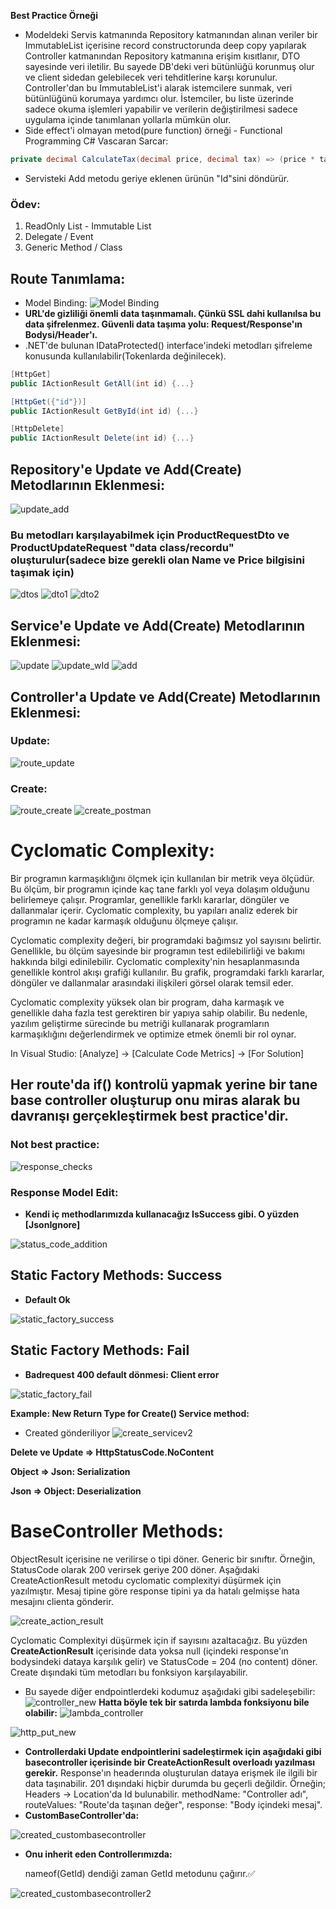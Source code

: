 **Best Practice Örneği**
- Modeldeki Servis katmanında Repository katmanından alınan veriler bir ImmutableList içerisine record constructorunda deep copy yapılarak Controller katmanından Repository katmanına erişim kısıtlanır, DTO sayesinde veri iletilir. Bu sayede DB'deki veri bütünlüğü korunmuş olur ve client sidedan gelebilecek veri tehditlerine karşı korunulur. Controller'dan bu ImmutableList'i alarak istemcilere sunmak, veri bütünlüğünü korumaya yardımcı olur. İstemciler, bu liste üzerinde sadece okuma işlemleri yapabilir ve verilerin değiştirilmesi sadece uygulama içinde tanımlanan yollarla mümkün olur.
- Side effect'i olmayan metod(pure function) örneği - Functional Programming C# Vascaran Sarcar:
```cs
private decimal CalculateTax(decimal price, decimal tax) => (price * tax); // Bu sayede tax değeri her fonksiyonda tekrardan gönderilir. Statik/global değişkende oluşacak tax değişikliği metod çalışma mantığını etkilemez.
```
- Servisteki Add metodu geriye eklenen ürünün "Id"sini döndürür.
### Ödev:
1) ReadOnly List - Immutable List
2) Delegate / Event
3) Generic Method / Class


## Route Tanımlama:
- Model Binding: ![Model Binding](model_binding.png)
- **URL'de gizliliği önemli data taşınmamalı. Çünkü SSL dahi kullanılsa bu data şifrelenmez. Güvenli data taşıma yolu: Request/Response'ın Bodysi/Header'ı.**
- .NET'de bulunan IDataProtected() interface'indeki metodları şifreleme konusunda kullanılabilir(Tokenlarda değinilecek).

```cs
[HttpGet]
public IActionResult GetAll(int id) {...}

[HttpGet({"id"})]
public IActionResult GetById(int id) {...}

[HttpDelete]
public IActionResult Delete(int id) {...}
```

## Repository'e Update ve Add(Create) Metodlarının Eklenmesi:
![update_add](update_add.png)

### Bu metodları karşılayabilmek için ProductRequestDto ve ProductUpdateRequest "data class/recordu" oluşturulur(sadece bize gerekli olan Name ve Price bilgisini taşımak için)
![dtos](dtos.png)
![dto1](dto1.png)
![dto2](dto2.png)

## Service'e Update ve Add(Create) Metodlarının Eklenmesi:
![update](update.png)
![update_wId](update_wId.png)
![add](add.png)

## Controller'a Update ve Add(Create) Metodlarının Eklenmesi:

### Update:
![route_update](route_update.png)

### Create:
![route_create](route_create.png)
![create_postman](create_postman.png)


# Cyclomatic Complexity:
Bir programın karmaşıklığını ölçmek için kullanılan bir metrik veya ölçüdür. Bu ölçüm, bir programın içinde kaç tane farklı yol veya dolaşım olduğunu belirlemeye çalışır. Programlar, genellikle farklı kararlar, döngüler ve dallanmalar içerir. Cyclomatic complexity, bu yapıları analiz ederek bir programın ne kadar karmaşık olduğunu ölçmeye çalışır.

Cyclomatic complexity değeri, bir programdaki bağımsız yol sayısını belirtir. Genellikle, bu ölçüm sayesinde bir programın test edilebilirliği ve bakımı hakkında bilgi edinilebilir. Cyclomatic complexity'nin hesaplanmasında genellikle kontrol akışı grafiği kullanılır. Bu grafik, programdaki farklı kararlar, döngüler ve dallanmalar arasındaki ilişkileri görsel olarak temsil eder.

Cyclomatic complexity yüksek olan bir program, daha karmaşık ve genellikle daha fazla test gerektiren bir yapıya sahip olabilir. Bu nedenle, yazılım geliştirme sürecinde bu metriği kullanarak programların karmaşıklığını değerlendirmek ve optimize etmek önemli bir rol oynar.

In Visual Studio: [Analyze] -> [Calculate Code Metrics] -> [For Solution]

## Her route'da if() kontrolü yapmak yerine bir tane base controller oluşturup onu miras alarak bu davranışı gerçekleştirmek best practice'dir.
### **Not best practice:**

![response_checks](response_checks.png)

### **Response Model Edit:**
- **Kendi iç methodlarımızda kullanacağız IsSuccess gibi. O yüzden [JsonIgnore]**

![status_code_addition](status_code_addition.png)

## Static Factory Methods: Success
- **Default Ok**

![static_factory_success](static_factory_success.png)

## Static Factory Methods: Fail
- **Badrequest 400 default dönmesi: Client error**

![static_factory_fail](static_factory_fail.png)

**Example: New Return Type for Create() Service method:**
- Created gönderiliyor
![create_servicev2](create_servicev2.png)

**Delete ve Update => HttpStatusCode.NoContent**

**Object => Json: Serialization**

**Json => Object: Deserialization**

# BaseController Methods:
ObjectResult içerisine ne verilirse o tipi döner. Generic bir sınıftır. Örneğin, StatusCode olarak 200 verirsek geriye 200 döner.
Aşağıdaki CreateActionResult metodu cyclomatic complexityi düşürmek için yazılmıştır. Mesaj tipine göre response tipini ya da hatalı gelmişse hata mesajını clienta gönderir.

![create_action_result](create_action_result.png)

Cyclomatic Complexityi düşürmek için if sayısını azaltacağız. Bu yüzden **CreateActionResult** içerisinde data yoksa null (içindeki response'ın bodysindeki dataya karşılık gelir) ve StatusCode = 204 (no content) döner. Create dışındaki tüm metodları bu fonksiyon karşılayabilir.
- Bu sayede diğer endpointlerdeki kodumuz aşağıdaki gibi sadeleşebilir:
![controller_new](controller_new.png)
**Hatta böyle tek bir satırda lambda fonksiyonu bile olabilir:**
![lambda_controller](lambda_controller.png)

![http_put_new](http_put_new.png)

- **Controllerdaki Update endpointlerini sadeleştirmek için aşağıdaki gibi basecontroller içerisinde bir CreateActionResult overloadı yazılması gerekir.**
Response'ın headerında oluşturulan dataya erişmek ile ilgili bir data taşınabilir. 201 dışındaki hiçbir durumda bu geçerli değildir. Örneğin; Headers -> Location'da Id bulunabilir.
methodName: "Controller adı", routeValues: "Route'da taşınan değer", response: "Body içindeki mesaj".
- **CustomBaseController'da:**

![created_custombasecontroller](created_custombasecontroller.png)
- **Onu inherit eden Controllerımızda:**

    nameof(GetId) dendiği zaman GetId metodunu çağırır.✅

![created_custombasecontroller2](created_custombasecontroller2.png)